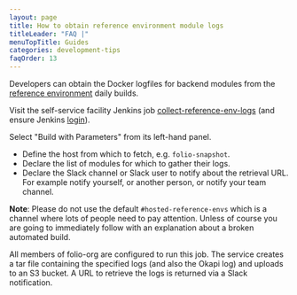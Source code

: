 ```yaml
---
layout: page
title: How to obtain reference environment module logs
titleLeader: "FAQ |"
menuTopTitle: Guides
categories: development-tips
faqOrder: 13
---
```


Developers can obtain the Docker logfiles for backend modules from the [reference environment](/guides/automation/#reference-environments) daily builds.

Visit the self-service facility Jenkins job [collect-reference-env-logs](https://jenkins-aws.indexdata.com/job/Automation/job/collect-reference-env-logs/) (and ensure Jenkins [login](/guides/automation/#jenkins)).

Select "Build with Parameters" from its left-hand panel.

* Define the host from which to fetch, e.g. `folio-snapshot`.
* Declare the list of modules for which to gather their logs.
* Declare the Slack channel or Slack user to notify about the retrieval URL.
For example notify yourself, or another person, or notify your team channel.

**Note**: Please do not use the default `#hosted-reference-envs` which is a channel where lots of people need to pay attention.
Unless of course you are going to immediately follow with an explanation about a broken automated build.

All members of folio-org are configured to run this job. The service creates a tar file containing the specified logs (and also the Okapi log) and uploads to an S3 bucket. A URL to retrieve the logs is returned via a Slack notification.

